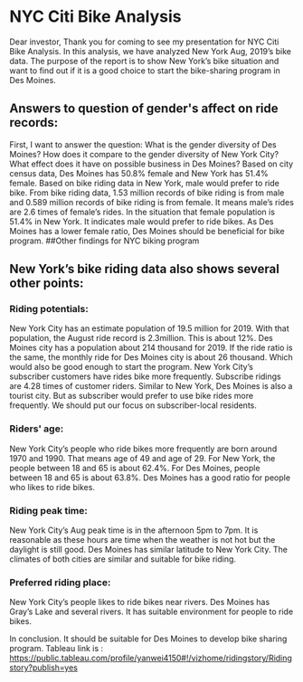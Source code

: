 # NYC Citi Bike Analysis
Dear investor,
Thank you for coming to see my presentation for NYC Citi Bike Analysis. In this analysis, we have analyzed New York Aug, 2019’s bike data. The purpose of the report is to show New York’s bike situation and want to find out if it is a good choice to start the bike-sharing program in Des Moines.

## Answers to question of gender's affect on ride records: 
First, I want to answer the question:
What is the gender diversity of Des Moines? How does it compare to the gender diversity of New York City? What effect does it have on possible business in Des Moines?
Based on city census data, Des Moines has 50.8% female and New York has 51.4% female. Based on bike riding data in New York, male would prefer to ride bike. From bike riding data, 1.53 million records of bike riding is from male and 0.589 million records of bike riding is from female. It means male’s rides are 2.6 times of female’s rides. In the situation that female population is 51.4% in New York. It indicates male would prefer to ride bikes. As Des Moines has a lower female ratio, Des Moines should be beneficial for bike program.
##Other findings for NYC biking program
## New York’s bike riding data also shows several other points:
### Riding potentials:
New York City has an estimate population of 19.5 million for 2019. With that population, the August ride record is 2.3million. This is about 12%. Des Moines city has a population about 214 thousand for 2019. If the ride ratio is the same, the monthly ride for Des Moines city is about 26 thousand. Which would also be good enough to start the program.
New York City’s subscriber customers have rides bike more frequently. Subscribe ridings are 4.28 times of customer riders. Similar to New York, Des Moines is also a tourist city. But as subscriber would prefer to use bike rides more frequently. We should put our focus on subscriber-local residents.
### Riders' age:
New York City’s people who ride bikes more frequently are born around 1970 and 1990. That means age of 49 and age of 29. For New York, the people between 18 and 65 is about 62.4%. For Des Moines, people between 18 and 65 is about 63.8%. Des Moines has a good ratio for people who likes to ride bikes.
### Riding peak time:
New York City’s Aug peak time is in the afternoon 5pm to 7pm. It is reasonable as these hours are time when the weather is not hot but the daylight is still good. Des Moines has similar latitude to New York City. The climates of both cities are similar and suitable for bike riding.
### Preferred riding place:
New York City’s people likes to ride bikes near rivers. Des Moines has Gray’s Lake and several rivers. It has suitable environment for people to ride bikes.

In conclusion. It should be suitable for Des Moines to develop bike sharing program. 
Tableau link is : https://public.tableau.com/profile/yanwei4150#!/vizhome/ridingstory/Ridingstory?publish=yes
